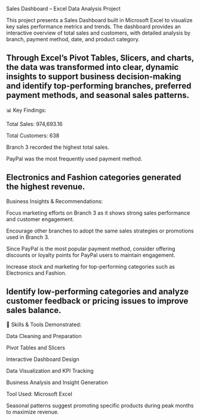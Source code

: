Sales Dashboard – Excel Data Analysis Project

This project presents a Sales Dashboard built in Microsoft Excel to visualize key sales performance metrics and trends.
The dashboard provides an interactive overview of total sales and customers, with detailed analysis by branch, payment method, date, and product category.

Through Excel’s Pivot Tables, Slicers, and charts, the data was transformed into clear, dynamic insights to support business decision-making and identify top-performing branches, preferred payment methods, and seasonal sales patterns.
------------------------------------------------------------------------------------------------------
📊 Key Findings:

Total Sales: 974,693.16

Total Customers: 638

Branch 3 recorded the highest total sales.

PayPal was the most frequently used payment method.

Electronics and Fashion categories generated the highest revenue.
----------------------------------------------------------------------------------------------------------
Business Insights & Recommendations:

Focus marketing efforts on Branch 3 as it shows strong sales performance and customer engagement.

Encourage other branches to adopt the same sales strategies or promotions used in Branch 3.

Since PayPal is the most popular payment method, consider offering discounts or loyalty points for PayPal users to maintain engagement.

Increase stock and marketing for top-performing categories such as Electronics and Fashion.

Identify low-performing categories and analyze customer feedback or pricing issues to improve sales balance.
-------------------------------------------------------------------------------------------------------------
🧠 Skills & Tools Demonstrated:

Data Cleaning and Preparation

Pivot Tables and Slicers

Interactive Dashboard Design

Data Visualization and KPI Tracking

Business Analysis and Insight Generation

Tool Used: Microsoft Excel



Seasonal patterns suggest promoting specific products during peak months to maximize revenue.

